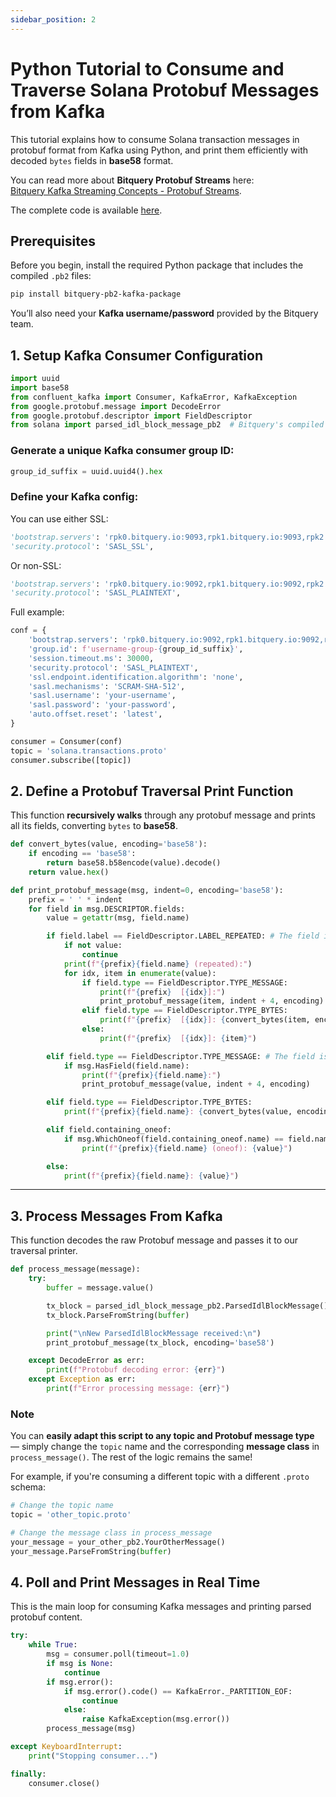 ```yaml
---
sidebar_position: 2
---
```


# Python Tutorial to Consume and Traverse Solana Protobuf Messages from Kafka

This tutorial explains how to consume Solana transaction messages in protobuf format from Kafka using Python, and print them efficiently with decoded `bytes` fields in **base58** format.

You can read more about **Bitquery Protobuf Streams** here:  
[Bitquery Kafka Streaming Concepts - Protobuf Streams](https://docs.bitquery.io/docs/streams/kafka-streaming-concepts/#protobuf-streams).

The complete code is available [here](https://github.com/bitquery/streaming-protobuf-python/blob/main/consumer.py).

## **Prerequisites**

Before you begin, install the required Python package that includes the compiled `.pb2` files:

```sh
pip install bitquery-pb2-kafka-package

```

You’ll also need your **Kafka username/password** provided by the Bitquery team.

## **1. Setup Kafka Consumer Configuration**

```python
import uuid
import base58
from confluent_kafka import Consumer, KafkaError, KafkaException
from google.protobuf.message import DecodeError
from google.protobuf.descriptor import FieldDescriptor
from solana import parsed_idl_block_message_pb2  # Bitquery's compiled protobuf schema

```

### Generate a unique Kafka consumer group ID:

```python
group_id_suffix = uuid.uuid4().hex

```

### Define your Kafka config:

You can use either SSL:

```python
'bootstrap.servers': 'rpk0.bitquery.io:9093,rpk1.bitquery.io:9093,rpk2.bitquery.io:9093',
'security.protocol': 'SASL_SSL',

```

Or non-SSL:

```python
'bootstrap.servers': 'rpk0.bitquery.io:9092,rpk1.bitquery.io:9092,rpk2.bitquery.io:9092',
'security.protocol': 'SASL_PLAINTEXT',

```

Full example:

```python
conf = {
    'bootstrap.servers': 'rpk0.bitquery.io:9092,rpk1.bitquery.io:9092,rpk2.bitquery.io:9092',
    'group.id': f'username-group-{group_id_suffix}',
    'session.timeout.ms': 30000,
    'security.protocol': 'SASL_PLAINTEXT',
    'ssl.endpoint.identification.algorithm': 'none',
    'sasl.mechanisms': 'SCRAM-SHA-512',
    'sasl.username': 'your-username',
    'sasl.password': 'your-password',
    'auto.offset.reset': 'latest',
}

consumer = Consumer(conf)
topic = 'solana.transactions.proto'
consumer.subscribe([topic])

```

## **2. Define a Protobuf Traversal Print Function**

This function **recursively walks** through any protobuf message and prints all its fields, converting `bytes` to **base58**.

```python
def convert_bytes(value, encoding='base58'):
    if encoding == 'base58':
        return base58.b58encode(value).decode()
    return value.hex()

def print_protobuf_message(msg, indent=0, encoding='base58'):
    prefix = ' ' * indent
    for field in msg.DESCRIPTOR.fields:
        value = getattr(msg, field.name)

        if field.label == FieldDescriptor.LABEL_REPEATED: # The field is a repeated (i.e. array/list) field.
            if not value:
                continue
            print(f"{prefix}{field.name} (repeated):")
            for idx, item in enumerate(value):
                if field.type == FieldDescriptor.TYPE_MESSAGE:
                    print(f"{prefix}  [{idx}]:")
                    print_protobuf_message(item, indent + 4, encoding)
                elif field.type == FieldDescriptor.TYPE_BYTES:
                    print(f"{prefix}  [{idx}]: {convert_bytes(item, encoding)}")
                else:
                    print(f"{prefix}  [{idx}]: {item}")

        elif field.type == FieldDescriptor.TYPE_MESSAGE: # The field is a nested protobuf message.
            if msg.HasField(field.name):
                print(f"{prefix}{field.name}:")
                print_protobuf_message(value, indent + 4, encoding)

        elif field.type == FieldDescriptor.TYPE_BYTES:
            print(f"{prefix}{field.name}: {convert_bytes(value, encoding)}")

        elif field.containing_oneof:
            if msg.WhichOneof(field.containing_oneof.name) == field.name:
                print(f"{prefix}{field.name} (oneof): {value}")

        else:
            print(f"{prefix}{field.name}: {value}")

```

---

## **3. Process Messages From Kafka**

This function decodes the raw Protobuf message and passes it to our traversal printer.

```python
def process_message(message):
    try:
        buffer = message.value()

        tx_block = parsed_idl_block_message_pb2.ParsedIdlBlockMessage()
        tx_block.ParseFromString(buffer)

        print("\nNew ParsedIdlBlockMessage received:\n")
        print_protobuf_message(tx_block, encoding='base58')

    except DecodeError as err:
        print(f"Protobuf decoding error: {err}")
    except Exception as err:
        print(f"Error processing message: {err}")

```

### **Note**

You can **easily adapt this script to any topic and Protobuf message type** — simply change the `topic` name and the corresponding **message class** in `process_message()`. The rest of the logic remains the same!

For example, if you're consuming a different topic with a different `.proto` schema:

```python
# Change the topic name
topic = 'other_topic.proto'

# Change the message class in process_message
your_message = your_other_pb2.YourOtherMessage()
your_message.ParseFromString(buffer)

```

## **4. Poll and Print Messages in Real Time**

This is the main loop for consuming Kafka messages and printing parsed protobuf content.

```python
try:
    while True:
        msg = consumer.poll(timeout=1.0)
        if msg is None:
            continue
        if msg.error():
            if msg.error().code() == KafkaError._PARTITION_EOF:
                continue
            else:
                raise KafkaException(msg.error())
        process_message(msg)

except KeyboardInterrupt:
    print("Stopping consumer...")

finally:
    consumer.close()

```
